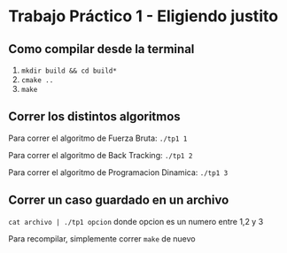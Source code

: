# Trabajo Práctico 1 - Eligiendo justito

## Como compilar desde la terminal
1. `mkdir build && cd build*`
2. `cmake ..`
3. `make`

## Correr los distintos algoritmos
Para correr el algoritmo de Fuerza Bruta: `./tp1 1`

Para correr el algoritmo de Back Tracking: `./tp1 2`

Para correr el algoritmo de Programacion Dinamica: `./tp1 3`

## Correr un caso guardado en un archivo
`cat archivo | ./tp1 opcion` donde opcion es un numero entre 1,2 y 3


Para recompilar, simplemente correr `make` de nuevo

